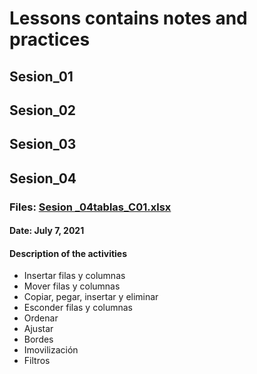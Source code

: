 # Lessons contains notes and practices

## Sesion_01


## Sesion_02


## Sesion_03


## Sesion_04
### Files: [Sesion _04tablas_C01.xlsx](https://github.com/Omar-I/MSExcel/blob/main/Lessons/Sesion%20_04tablas_C01.xlsx)
#### Date: July 7, 2021
#### Description of the activities

- Insertar filas y columnas
- Mover filas y columnas
- Copiar, pegar, insertar y eliminar
- Esconder filas y columnas
- Ordenar
- Ajustar
- Bordes
- Imovilización
- Filtros
